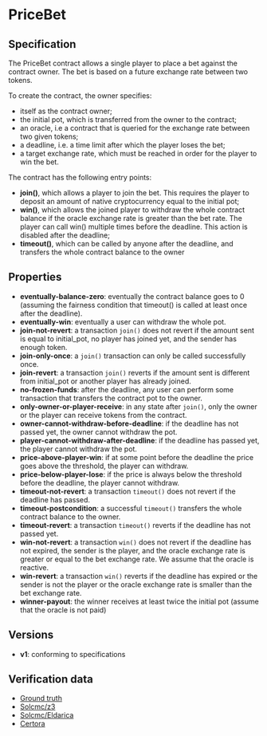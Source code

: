 # PriceBet

## Specification
The PriceBet contract allows a single player to place a bet against the contract owner. The bet is based on a future exchange rate between two tokens. 

To create the contract, the owner specifies:
- itself as the contract owner;
- the initial pot, which is transferred from the owner to the contract;
- an oracle, i.e a contract that is queried for the exchange rate between two given tokens;
- a deadline, i.e. a time limit after which the player loses the bet;
- a target exchange rate, which must be reached in order for the player to win the bet.

The contract has the following entry points:
- **join()**, which allows a player to join the bet. This requires the player to deposit an amount of native cryptocurrency equal to the initial pot;
- **win()**, which allows the joined player to withdraw the whole contract balance if the oracle exchange rate is greater than the bet rate. The player can call win() multiple times before the deadline. This action is disabled after the deadline;
- **timeout()**, which can be called by anyone after the deadline, and transfers the whole contract balance to the owner


## Properties
- **eventually-balance-zero**: eventually the contract balance goes to 0 (assuming the fairness condition that timeout() is called at least once after the deadline).
- **eventually-win**: eventually a user can withdraw the whole pot.
- **join-not-revert**: a transaction `join()` does not revert if the amount sent is equal to initial_pot, no player has joined yet, and the sender has enough token.
- **join-only-once**: a `join()` transaction can only be called successfully once.
- **join-revert**: a transaction `join()` reverts if the amount sent is different from initial_pot or another player has already joined.
- **no-frozen-funds**: after the deadline, any user can perform some transaction that transfers the contract pot to the owner.
- **only-owner-or-player-receive**: in any state after `join()`, only the owner or the player can receive tokens from the contract.
- **owner-cannot-withdraw-before-deadline**: if the deadline has not passed yet, the owner cannot withdraw the pot.
- **player-cannot-withdraw-after-deadline**: if the deadline has passed yet, the player cannot withdraw the pot.
- **price-above-player-win**: if at some point before the deadline the price goes above the threshold, the player can withdraw.
- **price-below-player-lose**: if the price is always below the threshold before the deadline, the player cannot withdraw.
- **timeout-not-revert**: a transaction `timeout()` does not revert if the deadline has passed.
- **timeout-postcondition**: a successful `timeout()` transfers the whole contract balance to the owner.
- **timeout-revert**: a transaction `timeout()` reverts if the deadline has not passed yet.
- **win-not-revert**: a transaction `win()` does not revert if the deadline has not expired, the sender is the player, and the oracle exchange rate is greater or equal to the bet exchange rate. We assume that the oracle is reactive.
- **win-revert**: a transaction `win()` reverts if the deadline has expired or the sender is not the player or the oracle exchange rate is smaller than the bet exchange rate.
- **winner-payout**: the winner receives at least twice the initial pot (assume that the oracle is not paid)

## Versions
- **v1**: conforming to specifications

## Verification data

- [Ground truth](ground-truth.csv)
- [Solcmc/z3](solcmc-z3.csv)
- [Solcmc/Eldarica](solcmc-eld.csv)
- [Certora](certora.csv)
